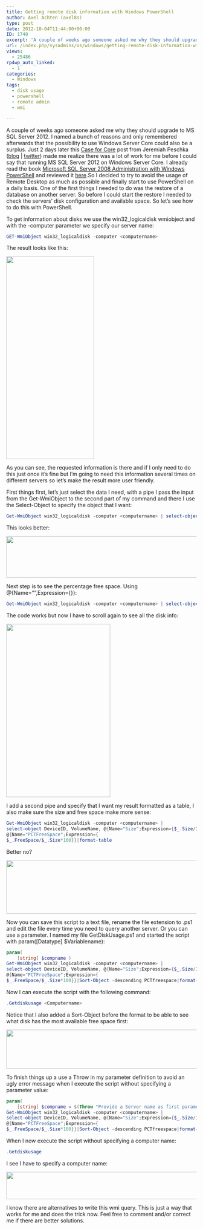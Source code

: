 ```yaml
---
title: Getting remote disk information with Windows PowerShell
author: Axel Achten (axel8s)
type: post
date: 2012-10-04T11:44:00+00:00
ID: 1740
excerpt: 'A couple of weeks ago someone asked me why they should upgrade to MS SQL Server 2012. I named a bunch of reasons and only remembered afterwards that the possibility to use Windows Server Core could also be a surplus. Just 2 days later this Case for Core&hellip;'
url: /index.php/sysadmins/os/windows/getting-remote-disk-information-with/
views:
  - 25486
rp4wp_auto_linked:
  - 1
categories:
  - Windows
tags:
  - disk usage
  - powershell
  - remote admin
  - wmi

---
```

A couple of weeks ago someone asked me why they should upgrade to MS SQL Server 2012. I named a bunch of reasons and only remembered afterwards that the possibility to use Windows Server Core could also be a surplus. Just 2 days later this [Case for Core][1] post from Jeremiah Peschka ([blog][2] | [twitter][3]) made me realize there was a lot of work for me before I could say that running MS SQL Server 2012 on Windows Server Core. I already read the book [Microsoft SQL Server 2008 Administration with Windows PowerShell][4] and reviewed it [here][5].So I decided to try to avoid the usage of Remote Desktop as much as possible and finally start to use PowerShell on a daily basis. One of the first things I needed to do was the restore of a database on another server. So before I could start the restore I needed to check the servers&#8217; disk configuration and available space. So let&#8217;s see how to do this with PowerShell.
  
To get information about disks we use the win32_logicaldisk wmiobject and with the -computer parameter we specify our server name:

```PowerShell
GET-WmiObject win32_logicaldisk -computer <computername>
```

The result looks like this:

<div class="image_block">
  <a href="/wp-content/uploads/users/axel8s/PSDiskInfo1.PNG?mtime=1349357595"><img alt="" src="/wp-content/uploads/users/axel8s/PSDiskInfo1.PNG?mtime=1349357595" width="232" height="536" /></a>
</div>

As you can see, the requested information is there and if I only need to do this just once it&#8217;s fine but I&#8217;m going to need this information several times on different servers so let’s make the result more user friendly.
  
First things first, let&#8217;s just select the data I need, with a pipe I pass the input from the Get-WmiObject to the second part of my command and there I use the Select-Object to specify the object that I want:

```PowerShell
Get-WmiObject win32_logicaldisk -computer <computername> | select-object DeviceID, VolumeName,Size,FreeSpace
```

This looks better:

<div class="image_block">
  <a href="/wp-content/uploads/users/axel8s/PSDiskInfo2.png?mtime=1349357671"><img alt="" src="/wp-content/uploads/users/axel8s/PSDiskInfo2.png?mtime=1349357671" width="964" height="110" /></a>
</div>

Next step is to see the percentage free space. Using @{Name=&#8221;&#8221;,Expression={}}:

```PowerShell
Get-WmiObject win32_logicaldisk -computer <computername> | select-object DeviceID, VolumeName,Size,FreeSpace,@{Name="PCTFreeSpace";Expression={$_.FreeSpace/$_.Size*100}}
```

The code works but now I have to scroll again to see all the disk info:

<div class="image_block">
  <a href="/wp-content/uploads/users/axel8s/PSDiskInfo3.png?mtime=1349357695"><img alt="" src="/wp-content/uploads/users/axel8s/PSDiskInfo3.png?mtime=1349357695" width="275" height="458" /></a>
</div>

I add a second pipe and specify that I want my result formatted as a table, I also make sure the size and free space make more sense:

```PowerShell
Get-WmiObject win32_logicaldisk -computer <computername> | 
select-object DeviceID, VolumeName, @{Name="Size";Expression={$_.Size/1GB}},@{Name="FreeSpace";Expression={$_.FreeSpace/1GB}},
@{Name="PCTFreeSpace";Expression={
$_.FreeSpace/$_.Size*100}}|format-table
```

Better no?

<div class="image_block">
  <a href="/wp-content/uploads/users/axel8s/PSDiskInfo4.png?mtime=1349357709"><img alt="" src="/wp-content/uploads/users/axel8s/PSDiskInfo4.png?mtime=1349357709" width="964" height="141" /></a>
</div>

Now you can save this script to a text file, rename the file extension to .ps1 and edit the file every time you need to query another server. Or you can use a parameter. I named my file GetDiskUsage.ps1 and started the script with param([Datatype] $Variablename):

```PowerShell
param(
	[string] $compname )
Get-WmiObject win32_logicaldisk -computer <computername> | 
select-object DeviceID, VolumeName, @{Name="Size";Expression={$_.Size/1GB}},@{Name="FreeSpace";Expression={$_.FreeSpace/1GB}},
@{Name="PCTFreeSpace";Expression={
$_.FreeSpace/$_.Size*100}}|Sort-Object -descending PCTfreespace|format-table
```

Now I can execute the script with the following command:

```PowerShell
.Getdiskusage <Computername>
```

Notice that I also added a Sort-Object before the format to be able to see what disk has the most available free space first:

<div class="image_block">
  <a href="/wp-content/uploads/users/axel8s/PSDiskInfo5.png?mtime=1349357719"><img alt="" src="/wp-content/uploads/users/axel8s/PSDiskInfo5.png?mtime=1349357719" width="964" height="103" /></a>
</div>

To finish things up a use a Throw in my parameter definition to avoid an ugly error message when I execute the script without specifying a parameter value:

```PowerShell
param(
	[string] $compname = $(Throw "Provide a Server name as first parameter") )
Get-WmiObject win32_logicaldisk -computer <computername> | 
select-object DeviceID, VolumeName, @{Name="Size";Expression={$_.Size/1GB}},@{Name="FreeSpace";Expression={$_.FreeSpace/1GB}},
@{Name="PCTFreeSpace";Expression={
$_.FreeSpace/$_.Size*100}}|Sort-Object -descending PCTfreespace|format-table
```

When I now execute the script without specifying a computer name:

```PowerShell
.Getdiskusage
```

I see I have to specify a computer name:

<div class="image_block">
  <a href="/wp-content/uploads/users/axel8s/PSDiskInfo6.png?mtime=1349357734"><img alt="" src="/wp-content/uploads/users/axel8s/PSDiskInfo6.png?mtime=1349357734" width="953" height="72" /></a>
</div>

I know there are alternatives to write this wmi query. This is just a way that works for me and does the trick now. Feel free to comment and/or correct me if there are better solutions.

 [1]: http://www.brentozar.com/archive/2012/09/case-for-core/
 [2]: http://www.brentozar.com/archive/author/jeremiah-peschka/
 [3]: https://twitter.com/peschkaj
 [4]: http://www.wrox.com/WileyCDA/WroxTitle/Microsoft-SQL-Server-2008-Administration-with-Windows-PowerShell.productCd-0470477288.html
 [5]: http://axel8s.wordpress.com/2012/01/20/book-review-microsoft-sql-server-2008-administration-with-windows-powershell/